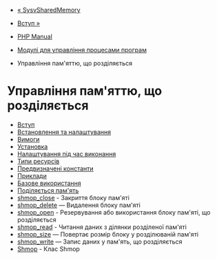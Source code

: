 - [« SysvSharedMemory](class.sysvsharedmemory.md)
- [Вступ »](intro.shmop.md)

- [PHP Manual](index.md)
- [Модулі для управління процесами програм](refs.fileprocess.process.md)
- Управління пам'яттю, що розділяється

# Управління пам'яттю, що розділяється

- [Вступ](intro.shmop.md)
- [Встановлення та налаштування](shmop.setup.md)
- [Вимоги](shmop.requirements.md)
- [Установка](shmop.installation.md)
- [Налаштування під час виконання](shmop.configuration.md)
- [Типи ресурсів](shmop.resources.md)
- [Предвизначені константи](shmop.constants.md)
- [Приклади](shmop.examples.md)
- [Базове використання](shmop.examples-basic.md)
- [Поділяється пам'ять](ref.shmop.md)
- [shmop_close](function.shmop-close.md) - Закриття блоку
пам'яті
- [shmop_delete](function.shmop-delete.md) — Видалення блоку
пам'яті
- [shmop_open](function.shmop-open.md) - Резервування або
використання блоку пам'яті, що розділяється
- [shmop_read](function.shmop-read.md) - Читання даних з
ділянки розділеної пам'яті
- [shmop_size](function.shmop-size.md) — Повертає розмір блоку
у розділюваній пам'яті
- [shmop_write](function.shmop-write.md) — Запис даних у
пам'ять, що розділяється
- [Shmop](class.shmop.md) - Клас Shmop
